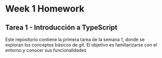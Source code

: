 # Week 1 Homework

## Tarea 1 - Introducción a TypeScript

Este repositorio contiene la primera tarea de la semana 1, donde se exploran los conceptos básicos de git. El objetivo es familiarizarse con el entorno y conocer sus funcionalidades


